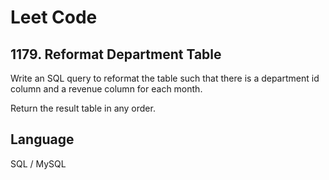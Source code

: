 # Leet Code

## 1179. Reformat Department Table

Write an SQL query to reformat the table such that there is a department id column and a revenue column for each month.

Return the result table in any order.

## Language
SQL / MySQL
